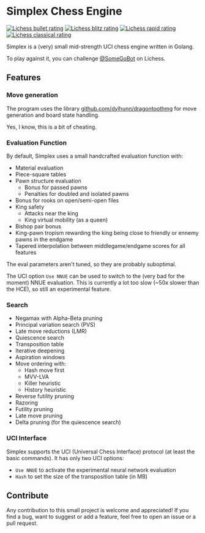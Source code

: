 # Simplex Chess Engine

[![Lichess bullet rating](https://lichess-shield.vercel.app/api?username=somegobot&format=bullet)](https://lichess.org/@/somegobot/perf/bullet)
[![Lichess blitz rating](https://lichess-shield.vercel.app/api?username=somegobot&format=blitz)](https://lichess.org/@/somegobot/perf/blitz)
[![Lichess rapid rating](https://lichess-shield.vercel.app/api?username=somegobot&format=rapid)](https://lichess.org/@/somegobot/perf/rapid)
[![Lichess classical rating](https://lichess-shield.vercel.app/api?username=somegobot&format=classical)](https://lichess.org/@/somegobot/perf/classical)

Simplex is a (very) small mid-strength UCI chess engine written in Golang.

To play against it, you can challenge [@SomeGoBot](https://lichess.org/@/SomeGoBot) on Lichess.

## Features

### Move generation

The program uses the library [github.com/dylhunn/dragontoothmg](github.com/dylhunn/dragontoothmg)
for move generation and board state handling.

Yes, I know, this is a bit of cheating.

### Evaluation Function

By default, Simplex uses a small handcrafted evaluation function with:

 - Material evaluation
 - Piece-square tables
 - Pawn structure evaluation
     - Bonus for passed pawns
     - Penalties for doubled and isolated pawns
 - Bonus for rooks on open/semi-open files
 - King safety
     - Attacks near the king
     - King virtual mobility (as a queen)
 - Bishop pair bonus
 - King-pawn tropism rewarding the king being close to friendly or ennemy pawns in the endgame
 - Tapered interpolation between middlegame/endgame scores for all features

The eval parameters aren't tuned, so they are probably suboptimal.

The UCI option `Use NNUE` can be used to switch to the (very bad for the moment) NNUE evaluation.
This is currently a lot too slow (~50x slower than the HCE), so still an experimental feature.

### Search

 - Negamax with Alpha-Beta pruning
 - Principal variation search (PVS)
 - Late move reductions (LMR)
 - Quiescence search
 - Transposition table
 - Iterative deepening
 - Aspiration windows
 - Move ordering with:
     - Hash move first
     - MVV-LVA
     - Killer heuristic
     - History heuristic
 - Reverse futility pruning
 - Razoring
 - Futility pruning
 - Late move pruning
 - Delta pruning (for the quiescence search)

### UCI Interface

Simplex supports the UCI (Universal Chess Interface) protocol (at least the basic commands).
It has only two UCI options:

 - `Use NNUE` to activate the experimental neural network evaluation
 - `Hash` to set the size of the transposition table (in MB)


## Contribute

Any contribution to this small project is welcome and appreciated! If you find a bug, want to suggest or add a feature, feel free to open an issue or a pull request.